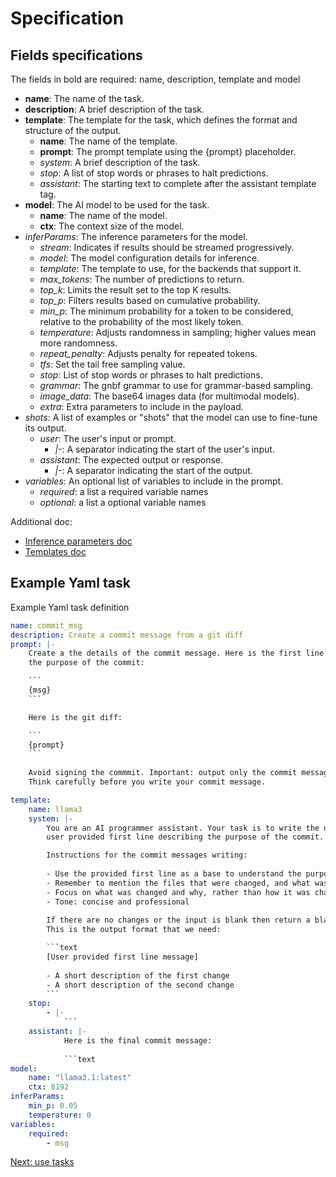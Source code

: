 # Specification

## Fields specifications

The fields in bold are required: name, description, template and model

* **name**: The name of the task.
* **description**: A brief description of the task.
* **template**: The template for the task, which defines the format and structure of the output.
  + **name**: The name of the template.
  + **prompt**: The prompt template using the {prompt} placeholder.
  + *system*: A brief description of the task.
  + *stop*: A list of stop words or phrases to halt predictions.
  + *assistant*: The starting text to complete after the assistant template tag.
* **model**: The AI model to be used for the task.
  + **name**: The name of the model.
  + **ctx**: The context size of the model.
* *inferParams*: The inference parameters for the model.
  + *stream*: Indicates if results should be streamed progressively.
  + *model*: The model configuration details for inference.
  + *template*: The template to use, for the backends that support it.
  + *max_tokens*: The number of predictions to return.
  + *top_k*: Limits the result set to the top K results.
  + *top_p*: Filters results based on cumulative probability.
  + *min_p*: The minimum probability for a token to be considered, relative to the probability of the most likely token.
  + *temperature*: Adjusts randomness in sampling; higher values mean more randomness.
  + *repeat_penalty*: Adjusts penalty for repeated tokens.
  + *tfs*: Set the tail free sampling value.
  + *stop*: List of stop words or phrases to halt predictions.
  + *grammar*: The gnbf grammar to use for grammar-based sampling.
  + *image_data*: The base64 images data (for multimodal models).
  + *extra*: Extra parameters to include in the payload.
* *shots*: A list of examples or "shots" that the model can use to fine-tune its output.
    - *user*: The user's input or prompt.
        + *|-*: A separator indicating the start of the user's input.
    - *assistant*: The expected output or response.
        + *|-*: A separator indicating the start of the output.
* *variables*: An optional list of variables to include in the prompt.
    - *required*: a list a required variable names
    - *optional*: a list a optional variable names

Additional doc:

- [Inference parameters doc](https://synw.github.io/locallm/types/interfaces/InferenceParams.html)
- [Templates doc](https://synw.github.io/modprompt/interfaces/interfaces.LmTemplate.html)

## Example Yaml task

Example Yaml task definition

```yaml
name: commit_msg
description: Create a commit message from a git diff
prompt: |-
    Create a the details of the commit message. Here is the first line describing
    the purpose of the commit:

    ```
    {msg}
    ```

    Here is the git diff:

    ```
    {prompt}
    ```
    
    Avoid signing the commmit. Important: output only the commit message, no other comments.
    Think carefully before you write your commit message.

template: 
    name: llama3
    system: |- 
        You are an AI programmer assistant. Your task is to write the details of a commit message from a git diff and a 
        user provided first line describing the purpose of the commit.

        Instructions for the commit messages writing:
      
        - Use the provided first line as a base to understand the purposes of the changes
        - Remember to mention the files that were changed, and what was changed
        - Focus on what was changed and why, rather than how it was changed
        - Tone: concise and professional
        
        If there are no changes or the input is blank then return a blank string    
        This is the output format that we need:

        ```text
        [User provided first line message]
        
        - A short description of the first change 
        - A short description of the second change
        ```
    stop:
        - |-
            ```
    assistant: |-
            Here is the final commit message:
            
            ```text
model: 
    name: "llama3.1:latest"
    ctx: 8192
inferParams:
    min_p: 0.05
    temperature: 0
variables:
    required:
        - msg
```


<a href="javascript:openLink('/lm_task/use_tasks')">Next: use tasks</a>